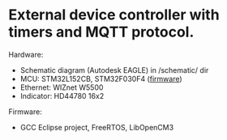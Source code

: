 # External device controller with timers and MQTT protocol.

Hardware: 
- Schematic diagram (Autodesk EAGLE) in /schematic/ dir
- MCU: STM32L152CB, STM32F030F4 ([firmware](https://github.com/kulmn/lcd_hd44780_f030x4))
- Ethernet: WIZnet W5500
- Indicator: HD44780 16x2

Firmware:
- GCC Eclipse project, FreeRTOS, LibOpenCM3
